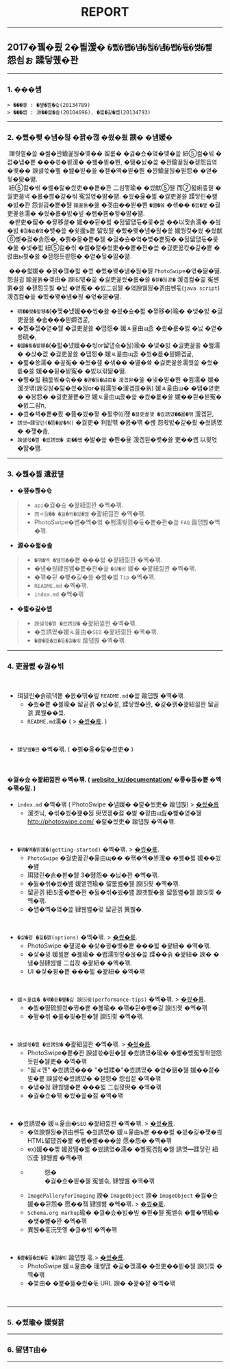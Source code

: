# &nbsp; &nbsp; &nbsp; &nbsp; &nbsp; &nbsp; &nbsp; &nbsp; &nbsp; &nbsp; &nbsp; &nbsp; &nbsp; REPORT
---

## 2017�뀈�룄 2�븰湲� `�삤�봽�냼�뒪�냼�봽�듃�썾�뼱` 怨쇰ぉ 蹂닿퀬�꽌

---

### 1. ���썝
```
> ���옣 : �쟾�쁺�슧(20134789)
> ���썝 : 源��씗�솚(20104696), �븳�긽�썝(20134793)
```

---

### 2. �삤�뵂 �냼�뒪 �꽑�깮 �씠�쑀 諛� �냼媛�

&nbsp;理쒓렐�쓽 �쎒�꽌鍮꾩뒪�뱾�� 留롮� �궗�슜�옄�뱾�쓽 紐⑤컮�씪 �젒�냽�뿉 ���쓳�븯湲� �쐞�븯�뿬, �떎�닔�쓽 �꽌鍮꾩뒪�젣怨듭옄�뱾�� 諛섏쓳�삎 �쎒�빋�쓣 �젣�옉�븯�뿬 �꽌鍮꾩뒪�븯怨� �엳�뒿�땲�떎.<br>
&nbsp;紐⑤컮�씪 �쎒�럹�씠吏��뿉�꽌 二쇰쪟瑜� �씠猷⑤뒗 而⑦뀗痢좊뒗 �궗吏꾧낵 �룞�쁺�긽�씪 寃껋엯�땲�떎. �씠�윭�븳 �궗吏꾩쓣 蹂닿린�쐞�빐�꽌 怨쇨굅�뿉�뒗 `踰꾪듉`�쓣 �겢由��븯�뿬 `�떎�쓬` �샊�� `�씠�쟾` �궗吏꾩쑝濡� �씠�룞�빐�빞 �뻽�뿀�뒿�땲�떎.<br>
&nbsp;�븯吏�留� �꽣移섍� 媛��뒫�븳 �뒪留덊듃�룿�쓽 ��以묓솕濡� �씤�빐 `�궗�슜�옄`�뱾�쓽 �슂援ъ뿉 留욌뒗 �삤�뵂�냼�뒪�쓽 媛쒕컻�씠 �씠猷⑥뼱�졇�솕怨�, �쁽�옱�뿉�뒗 �궗�슜�옄�뱾�뿉寃� �뒪留덊듃�룿�쓣 �넻�븳 紐⑤컮�씪 �쎒�럹�씠吏��뿉�꽌�쓽 �궗吏꾧컧�긽�뿉 �렪由ы븿�쓣 �젣怨듯븯怨� �엳�뒿�땲�떎.<br>

&nbsp;���씗媛� �꽑�깮�븳 �씠 �삤�뵂�냼�뒪�뒗 `PhotoSwipe`�엯�땲�떎. 怨쇨굅 踰꾪듉�겢由� 諛⑹떇�쓽 �궗吏꾩씠�룞�쓣 `�젣�뒪泥�` 湲곕컲�쓽 寃쏀뿕�쓣 �젣怨듯븷 �닔 �엳寃� �빐二쇰뒗 �옄諛붿뒪�겕由쏀듃(`java script`)湲곕컲�쓽 �삤�뵂�냼�뒪 �엯�땲�떎.<br>
- `硫��떚�꽣移�`(�몢�넀媛��씫�쓣 �씠�슜�븳 �꽣移�)瑜� �넻�빐 �궗吏꾩쓣 �솗���븯嫄곕굹,
- �뿴�젮�엳�뒗 �궗吏꾩쓣 �떕怨� 媛ㅻ윭由щ줈 �씠�룞�븷 �닔 �엳�쑝硫�,
- `�떒�룆�꽣移�`(�븳�넀媛��씫or留덉슦�뒪)瑜� �넻�빐 �궗吏꾩쓣 �쐞濡� �삱�젮 �궗吏꾩쓣 �떕怨� 媛ㅻ윭由щ줈 �씠�룞�븯嫄곕굹,
- �쁿�쑝濡� �꽆寃� �씠�쟾 �샊�� �떎�쓬 �궗吏꾩쑝濡쒖쓽 �씠�룞�쓣 媛��뒫�븯寃� �빐以띾땲�떎.
- �삉�븳 釉뚮씪�슦�� `�엳�뒪�넗由� 湲곕뒫`�쓣 �넻�븯�뿬 �뮘濡� 媛�湲곗떆(諛깆뒪�럹�씠�뒪or�뮘濡쒓�湲곕쾭�듉) 媛ㅻ윭由ш� �떕�엳吏� �븡怨� �궗吏꾩뿉�꽌 媛ㅻ윭由щ줈�쓽 �씠�룞�쓣 媛��뒫�븯寃� �빐二쇰ŉ,
- �씠�쇅�뿉�룄 �뜲�씠�꽣 �룄李⑹쟾 `�젏吏꾩쟻 �씠誘몄��몴�떆` 湲곕뒫,
- `誘몃━蹂닿린(�뜽�꽕�씪)` �궗吏� 利됱떆 �몴�떆 �썑 怨좏빐�긽�룄 �씠誘몄� �쟾�솚,
- `諛섏쓳�삎 �씠誘몄� 吏��썝` �벑�쓽 �뿬�윭 湲곕뒫�뱾�쓣 吏��썝 以묒엯�땲�떎.

---

### 3. �뿭�븷 遺꾨떞
-	**�쟾�쁺�슧**
> - `api`�궗�슜 �꽕紐낆꽌 �옉�꽦.
> - `而ㅼ뒪�� �뒳�씪�씠�뱶` �꽕紐낆꽌 �옉�꽦.
> - PhotoSwipe�썝�옉�옄 �봽濡쒖젥�듃�뿉�꽌�쓽 `FAQ` 踰덉뿭�옉�꽦.
-	**源��씗�솚**
> - `�떆�옉 �떒怨�`�뿉 ���븳 �꽕紐낆꽌 �옉�꽦.
> - �냼�뒪肄붾뱶�뿉�꽌�쓽 `�샃�뀡` 媛� �꽕紐낆꽌 �옉�꽦.
> - �꽦�뒫 �뼢�긽�쓣 �쐞�븳 `Tip` �옉�꽦.
> - `README.md` �옉�꽦.
> - `index.md` �옉�꽦
-	**�븳�긽�썝**
> - `諛섏쓳�삎 �씠誘몄�` �꽕紐낆꽌 �옉�꽦.
> - �씠誘몄�媛ㅻ윭由�`SEO` �꽕紐낆꽌 �옉�꽦.
> - `�뾽�뜲�씠�듃�궗�빆` 踰덉뿭 �옉�꽦.

------------
### 4. 吏꾪뻾 �궗�빆
<br>

- 珥덇린�솕硫댁뿉 �몴�떆�맆 `README.md`�쓽 踰덉뿭 �옉�꽦.
  - �씠�뿉 �뵲瑜� 留곹겕 �닔�젙, 蹂닿퀬�꽌, �긽�꽭�꽕紐낆꽌 留곹겕 異붽��븿.
  - `README.md`濡� ( > [�씠�룞](https://github.com/hun1451/PhotoSwipe/blob/master/README.md). )
<br>

- `蹂닿퀬�꽌` �옉�꽦. ( �쁽�옱�럹�씠吏� )
<br>

#### �궗�슜 �꽕紐낆꽌 �옉�꽦. ( [website_kr/documentation/](https://github.com/hun1451/PhotoSwipe/tree/master/website_kr/documentation) �뤃�뜑�뿉 �옉�꽦�맖. )
- `index.md` �옉�꽦 ( PhotoSwipe �냼媛� �럹�씠吏� 踰덉뿭) > [�씠�룞](https://github.com/hun1451/PhotoSwipe/tree/master/website_kr/index.md)
  - 湲곗닠, �씪�씠�꽱�뒪 臾몄젣�젏 �벑 �젙由щ릺�뼱�엳�뒗 http://photoswipe.com/ �럹�씠吏� 踰덉뿭 �옉�꽦.
<br>

- `�떆�옉�븯湲�(getting-started)` �옉�꽦. > [�씠�룞](https://github.com/hun1451/PhotoSwipe/blob/master/website_kr/documentation/getting-started.md).
  - `PhotoSwipe` �궗吏꾧갇�윭由щ�� �떆�옉�븯湲� �쐞�븳 媛��씠�뱶
  - 珥덇린�솕�븯�뒗 3�떒怨� �닚�꽌 �옉�꽦.
  - �뒳�씪�씠�뱶 媛앹껜瑜� 留뚮뱶�뒗 諛⑸쾿 �옉�꽦.
  - 留곹겕 紐⑸줉�뿉�꽌 �뒳�씪�씠�뱶 諛곗뿴�쓣 留뚮뱶�뒗 諛⑸쾿 �옉�꽦.
  - �썝�옉�옄�쓽 肄붾뱶�렂 留곹겕 異붽�.
<br>

- `�샃�뀡 �긽�꽭(options)` �옉�꽦. > [�씠�룞](https://github.com/hun1451/PhotoSwipe/blob/master/website_kr/documentation/options.md).
  - PhotoSwipe �쟾泥� �샃�뀡�뱾�뿉 ���븳 �꽕紐� �옉�꽦.
  - �샃�뀡 媛믪뿉 �뵲瑜� �봽濡쒓렇�옩�쓽 蹂��솕 �꽕紐� 諛� �냼�뒪肄붾뱶 二쇱꽍 �꽕紐� �옉�꽦.
  - UI �샃�뀡�뿉 ���븳 �꽕紐� �옉�꽦
<br>

- `媛ㅻ윭由� �꽦�뒫�뼢�긽 諛⑸쾿(performance-tips)` �옉�꽦. > [�씠�룞](https://github.com/hun1451/PhotoSwipe/blob/master/website_kr/documentation/performance-tips.md).
  - �븷�땲硫붿씠�뀡�뿉 �뵲瑜� �꽦�뒫�뼢�긽 諛⑸쾿 �옉�꽦
  - �뙆�씪 �룷�븿�븯�뒗 諛⑸쾿 �옉�꽦.
<br>

- `諛섏쓳�삎 �씠誘몄�` �꽕紐낆꽌 �옉�꽦. > [�씠�룞](http://github.com/hun1451/PhotoSwipe/blob/master/website_kr/documentation/responsive-images.md).
  -  PhotoSwipe�뿉�꽌 諛섏쓳�븯�뒗 �씠誘몄�瑜� �뼱�뼸寃뙿좎젣怨듯븯�뒗吏� �옉�꽦
  - "留ㅼ껜" �씠誘몄��� "�썝蹂�"�씠誘몄� �엳�떎�뒗 媛��젙�븯�뿉 諛섏쓳�씠誘몄� �젣怨� 怨쇱젙 �옉�꽦
  - �냼�뒪 肄붾뱶�뿉 ���븳 二쇱꽍臾� �옉�꽦
  - �궗�슜�떆 �쑀�쓽�젏 �옉�꽦
<br>

- �씠誘몄� 媛ㅻ윭由�`SEO` �꽕紐낆꽌 �옉�꽦. > [�씠�룞](https://github.com/hun1451/PhotoSwipe/blob/master/website_kr/documentation/seo.md).
  - �옄諛붿뒪�겕由쏀듃 �씠誘몄� 媛ㅻ윭由ъ뿉 ���븳 �씠�긽�쟻�씤 HTML留덊겕�뾽 �뼵�뼱���쓽 愿�怨� �옉�꽦
  - ex)媛��옣 媛꾨떒�븳 �씠誘몄�濡� �뿰寃곕릺�뒗 誘몃━蹂닿린 紐⑸줉 肄붾뱶 �옉�꽦
  - <figure>怨� <figcaption> �궗�슜�븯�뒗 寃쎌슦, 肄붾뱶 �옉�꽦
  - `ImagePalleryforImaging` 諛� `ImageObject` 諛� `ImageObject` �궗�슜媛��뒫怨� 愿��젴 肄붾뱶 �옉�꽦. > [�씠�룞](http://schema.org/ImageGallery).
  - `Schema.org markup`瑜� �궗�슜�빐�빞 �븯�뒗 寃쎌슦 �삁�떆瑜� �뱾�뼱�꽌 �옉�꽦
  - 異붽�혻沅뚯옣 �궗�빆 �옉�꽦
<br>

- `�뾽�뜲�씠�듃 �궗�빆` 踰덉뿭 혻.> [�씠�룞](https://github.com/hun1451/PhotoSwipe/blob/master/website_kr/documentation/updates.md).
  - PhotoSwipe 媛ㅻ윭由� 理쒖떊 �긽�깭濡� �쑀吏��븯�뒗 諛⑸쾿 �옉�꽦
  - �븣由� �뾽�뜲�씠�듃 URL 諛� �꽕�젙 �옉�꽦
<br>

------------
### 5. �삤瑜� 媛쒖꽑

---------
### 6. 留덈Т由�
---------
